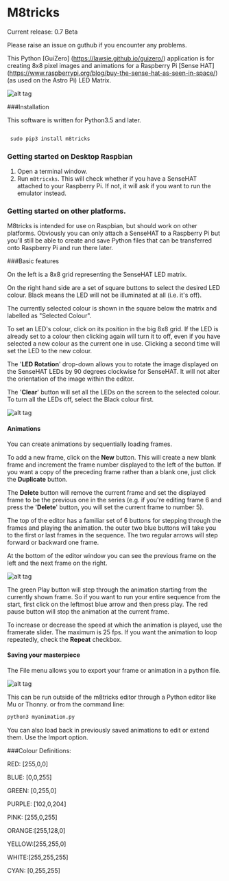 # M8tricks

Current release: 0.7 Beta

Please raise an issue on guthub if you encounter any problems.

This Python [GuiZero] (https://lawsie.github.io/guizero/) application is for creating 8x8 pixel images and animations for a Raspberry Pi [Sense HAT] (https://www.raspberrypi.org/blog/buy-the-sense-hat-as-seen-in-space/) (as used on the Astro Pi) LED Matrix.

![alt tag](https://raw.githubusercontent.com/topshed/m8tricks/master/readme_images/m8tricks1.png)


###Installation

This software is written for Python3.5 and later.

```Python

 sudo pip3 install m8tricks

 ```

### Getting started on Desktop Raspbian

1. Open a terminal window.
2. Run `m8tricxks`. This will check whether if you have a SenseHAT attached to your Raspberry Pi. If not, it will ask if you want to run the emulator instead.

### Getting started on other platforms.

M8tricks is intended for use on Raspbian, but should work on other platforms. Obviously you can only attach a SenseHAT to a Raspberry Pi but you'll still be able to create and save Python files that can be transferred onto Raspberry Pi and run there later.


###Basic features

On the left is a 8x8 grid representing the SenseHAT LED matrix.

On the right hand side are a set of square buttons to select the desired LED colour. Black means the LED will not be illuminated at all (i.e. it's off).

The currently selected colour is shown in the square below the matrix and labelled as "Selected Colour".

To set an LED's colour, click on its position in the big 8x8 grid. If the LED is already set to a colour then clicking again will turn it to off, even if you have selected a new colour as the current one in use. Clicking a second time will set the LED to the new colour.

The '**LED Rotation**' drop-down allows you to rotate the image displayed on the SenseHAT LEDs by 90 degrees clockwise for SenseHAT. It will not alter the orientation of the image within the editor.

The '**Clear**' button will set all the LEDs on the screen to the selected colour. To turn all the LEDs off, select the Black colour first.

![alt tag](https://raw.githubusercontent.com/topshed/m8tricks/master/readme_images/m8tricks3.png)

#### Animations

You can create animations by sequentially loading frames.

To add a new frame, click on the **New** button. This will create a new blank frame and increment the frame number displayed to the left of the button. If you want a copy of the preceding frame rather than a blank one, just click the **Duplicate**  button.

The **Delete** button will remove the current frame and set the displayed frame to be the previous one in the series (e.g. if you're editing frame 6 and press the '**Delete**' button, you will set the current frame to number 5).

The top of the editor has a familiar set of 6 buttons for stepping through the frames and playing the animation. the outer two blue buttons will take you to the first or last frames in the sequence.  The two regular arrows will step forward or backward one frame.

At the bottom of the editor window you can see the previous frame on the left and the next frame on the right.

![alt tag](https://raw.githubusercontent.com/topshed/m8tricks/master/readme_images/m8tricks2.png)

The green Play button will step through the animation starting from the currently shown frame. So if you want to run your entire sequence from the start, first click on the leftmost blue arrow and then press play. The red pause button will stop the animation at the current frame.

To increase or decrease the speed at which the animation is played, use the framerate slider. The maximum is 25 fps. If you want the animation to loop repeatedly, check the **Repeat** checkbox.

#### Saving your masterpiece

The File menu allows you to export your frame or animation in a python file.

![alt tag](https://raw.githubusercontent.com/topshed/m8tricks/master/readme_images/m8tricks4.png)

This can be run outside of the m8tricks editor through a Python editor like Mu or Thonny. or from the command line:

```python
python3 myanimation.py
```

You can also load back in previously saved animations to edit or extend them. Use the Import option.


###Colour Definitions:

RED: [255,0,0]

BLUE: [0,0,255]

GREEN: [0,255,0]

PURPLE: [102,0,204]

PINK: [255,0,255]

ORANGE:[255,128,0]

YELLOW:[255,255,0]

WHITE:[255,255,255]

CYAN: [0,255,255]
